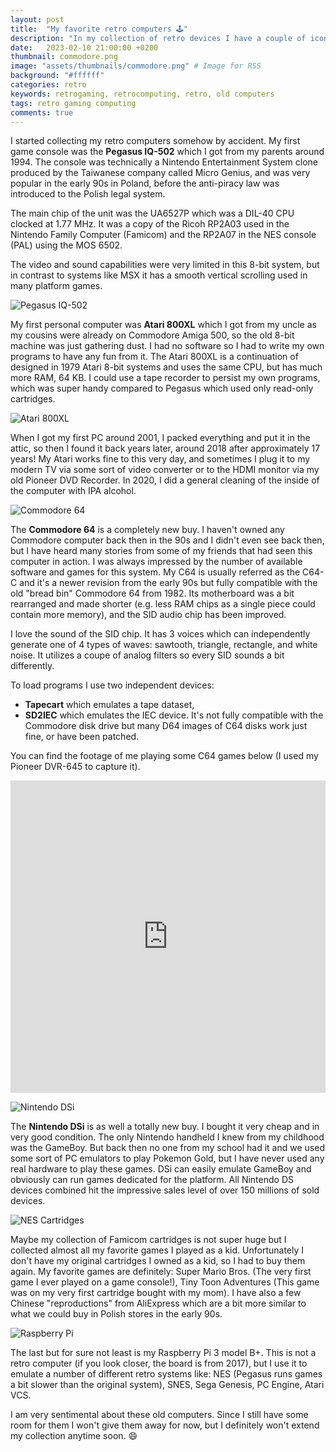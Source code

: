 ```yaml
---
layout: post
title:  "My favorite retro computers 🕹"
description: "In my collection of retro devices I have a couple of iconic computers and consoles including Atari 800XL and Commodore 64."
date:   2023-02-10 21:00:00 +0200
thumbnail: commodore.png
image: "assets/thumbnails/commodore.png" # Image for RSS
background: "#ffffff"
categories: retro
keywords: retrogaming, retrocomputing, retro, old computers
tags: retro gaming computing
comments: true
---
```


I started collecting my retro computers somehow by accident. My first game console was the **Pegasus IQ-502** which I got from my parents around 1994. The console was technically a Nintendo Entertainment System clone produced by the Taiwanese company called Micro Genius, and was very popular in the early 90s in Poland, before the anti-piracy law was introduced to the Polish legal system.

The main chip of the unit was the UA6527P which was a DIL-40 CPU clocked at 1.77 MHz. It was a copy of the Ricoh RP2A03 used in the Nintendo Family Computer (Famicom) and the RP2A07 in the NES console (PAL) using the MOS 6502.

The video and sound capabilities were very limited in this 8-bit system, but in contrast to systems like MSX it has a smooth vertical scrolling used in many platform games. 

![Pegasus IQ-502]({{site.url}}/assets/2023-02-10/Pegasus_IQ-502.jpg)

My first personal computer was **Atari 800XL** which I got from my uncle as my cousins were already on Commodore Amiga 500, so the old 8-bit machine was just gathering dust. I had no software so I had to write my own programs to have any fun from it. The Atari 800XL is a continuation of designed in 1979 Atari 8-bit systems and uses the same CPU, but has much more RAM, 64 KB. I could use a tape recorder to persist my own programs, which was super handy compared to Pegasus which used only read-only cartridges.

![Atari 800XL]({{site.url}}/assets/2023-02-10/Atari800XL.jpg)

When I got my first PC around 2001, I packed everything and put it in the attic, so then I found it back years later, around 2018 after approximately 17 years! My Atari works fine to this very day, and sometimes I plug it to my modern TV via some sort of video converter or to the HDMI monitor via my old Pioneer DVD Recorder. In 2020, I did a general cleaning of the inside of the computer with IPA alcohol.

![Commodore 64]({{site.url}}/assets/2023-02-10/Commodore64.jpg)

The **Commodore 64** is a completely new buy. I haven't owned any Commodore computer back then in the 90s and I didn't even see back then, but I have heard many stories from some of my friends that had seen this computer in action. I was always impressed by the number of available software and games for this system. My C64 is usually referred as the C64-C and it's a newer revision from the early 90s but fully compatible with the old "bread bin" Commodore 64 from 1982. Its motherboard was a bit rearranged and made shorter (e.g. less RAM chips as a single piece could contain more memory), and the SID audio chip has been improved.

I love the sound of the SID chip. It has 3 voices which can independently generate one of 4 types of waves: sawtooth, triangle, rectangle, and white noise. It utilizes a coupe of analog filters so every SID sounds a bit differently.

To load programs I use two independent devices:
- **Tapecart** which emulates a tape dataset,
- **SD2IEC** which emulates the IEC device. It's not fully compatible with the Commodore disk drive but many D64 images of C64 disks work just fine, or have been patched.

You can find the footage of me playing some C64 games below (I used my Pioneer DVR-645 to capture it).

<iframe width="100%" height="500" src="https://www.youtube.com/embed/LaTrxRJUdHk" title="YouTube video player" frameborder="0" allow="accelerometer; autoplay; clipboard-write; encrypted-media; gyroscope; picture-in-picture; web-share" allowfullscreen></iframe>

![Nintendo DSi]({{site.url}}/assets/2023-02-10/Nintendo_DSi.jpg)

The **Nintendo DSi** is as well a totally new buy. I bought it very cheap and in very good condition. The only Nintendo handheld I knew from my childhood was the GameBoy. But back then no one from my school had it and we used some sort of PC emulators to play Pokemon Gold, but I have never used any real hardware to play these games. DSi can easily emulate GameBoy and obviously can run games dedicated for the platform. All Nintendo DS devices combined hit the impressive sales level of over 150 millions of sold devices.

![NES Cartridges]({{site.url}}/assets/2023-02-10/NES_Carts.jpg)

Maybe my collection of Famicom cartridges is not super huge but I collected almost all my favorite games I played as a kid. Unfortunately I don't have my original cartridges I owned as a kid, so I had to buy them again. My favorite games are definitely: Super Mario Bros. (The very first game I ever played on a game console!), Tiny Toon Adventures (This game was on my very first cartridge bought with my mom). I have also a few Chinese "reproductions" from AliExpress which are a bit more similar to what we could buy in Polish stores in the early 90s. 

![Raspberry Pi]({{site.url}}/assets/2023-02-10/Raspberry_Pi.jpg)

The last but for sure not least is my Raspberry Pi 3 model B+. This is not a retro computer (if you look closer, the board is from 2017), but I use it to emulate a number of different retro systems like: NES (Pegasus runs games a bit slower than the original system), SNES, Sega Genesis, PC Engine, Atari VCS.

I am very sentimental about these old computers. Since I still have some room for them I won't give them away for now, but I definitely won't extend my collection anytime soon. 😄
